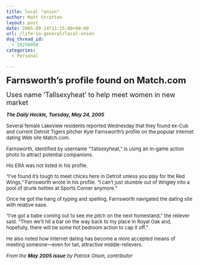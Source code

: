 ```yaml
---
title: local "onion"
author: Matt Stratton
layout: post
date: 2005-09-14T11:15:00+00:00
url: /life-in-general/local-onion
dsq_thread_id:
  - 28256050
categories:
  - Personal

---
```

**<font size="5">Farnsworth&#8217;s profile found on Match.com</font>**
  
<font size="4">Uses name &#8216;Tallsexyheat&#8217; to help meet women in new market</font>
  
<font size="2"><strong><em>The Daily Heckle, Tuesday, May 24, 2005</em></strong></font>

<font size="2">Several female Lakeview residents reported Wednesday that they found ex-Cub and current Detroit Tigers pitcher Kyle Farnsworth’s profile on the popular Internet dating Web site Match.com.</p> 

<p>
  Farnsworth, identified by username “Tallsexyheat,” is using an in-game action photo to attract potential companions.
</p>

<p>
  His ERA was not listed in his profile.
</p>

<p>
  “I’ve found it’s tough to meet chicks here in Detroit unless you play for the Red Wings,” Farnsworth wrote in his profile. “I can’t just stumble out of Wrigley into a pool of drunk hotties at Sports Corner anymore.”
</p>

<p>
  Once he got the hang of typing and spelling, Farnsworth navigated the dating site with relative ease.
</p>

<p>
  “I’ve got a babe coming out to see me pitch on the next homestand,” the reliever said. “Then we’ll hit a bar on the way back to my place in Royal Oak and, hopefully, there will be some hot bedroom action to cap it off.”
</p>

<p>
  He also noted how Internet dating has become a more accepted means of meeting someone—even for tall, attractive middle-relievers.</font>
</p>

<p>
  <font size="2"><em>From the <strong>May 2005 issue</strong> by Patrick Olson, contributor</em></font>
</p>